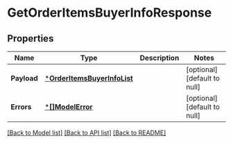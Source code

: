 # GetOrderItemsBuyerInfoResponse

## Properties
Name | Type | Description | Notes
------------ | ------------- | ------------- | -------------
**Payload** | [***OrderItemsBuyerInfoList**](OrderItemsBuyerInfoList.md) |  | [optional] [default to null]
**Errors** | [***[]ModelError**](array.md) |  | [optional] [default to null]

[[Back to Model list]](../README.md#documentation-for-models) [[Back to API list]](../README.md#documentation-for-api-endpoints) [[Back to README]](../README.md)

